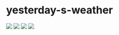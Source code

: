# yesterday-s-weather


<img src="https://img.shields.io/badge/Spring Boot-6DB33F?style=flat-square&logo=SpringBoot&logoColor=white"/>  <img src="https://img.shields.io/badge/Hibernate-59666C?style=flat-square&logo=Hibernate&logoColor=white"/> <img src="https://img.shields.io/badge/JUnit5-25A162?style=flat-square&logo=JUnit5&logoColor=white"/> <img src="https://img.shields.io/badge/Amazon EC2-FF9900?style=flat-square&logo=AmazonEC2&logoColor=white"/>
